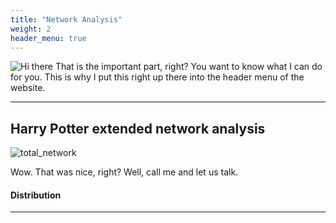 ```yaml
---
title: "Network Analysis"
weight: 2
header_menu: true
---
```

![Hi there](images/Hogwarts_letter.jpg)
That is the important part, right? You want to know what I can do for you. This is why I put this right up there into the header menu of the website.

---

## Harry Potter extended network analysis

![total_network](images/plots_updated/total_network.png)


Wow. That was nice, right? Well, call me and let us talk.

#### Distribution


---


